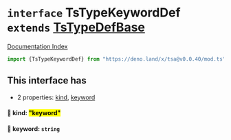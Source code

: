 # `interface` TsTypeKeywordDef `extends` [TsTypeDefBase](../private.interface.TsTypeDefBase/README.md)

[Documentation Index](../README.md)

```ts
import {TsTypeKeywordDef} from "https://deno.land/x/tsa@v0.0.40/mod.ts"
```

## This interface has

- 2 properties:
[kind](#-kind-keyword),
[keyword](#-keyword-string)


#### 📄 kind: <mark>"keyword"</mark>



#### 📄 keyword: `string`



